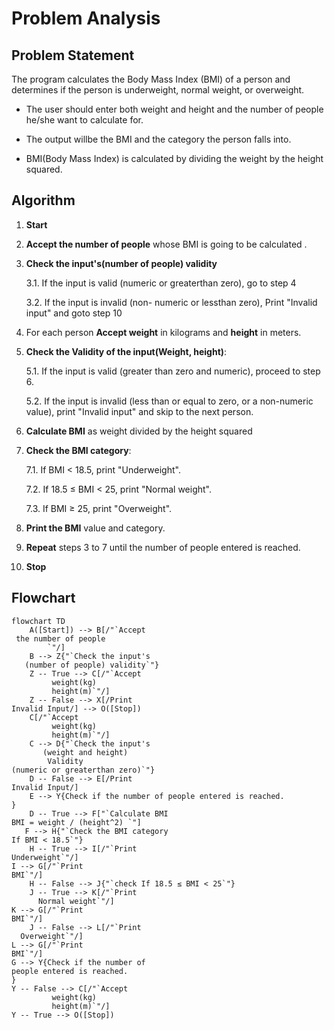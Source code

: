 # Problem Analysis

## Problem Statement
The program calculates the Body Mass Index (BMI) of a person and determines if the person is underweight, normal weight, or overweight. 
 
* The user should enter both weight and height and the number of people he/she want to calculate for.

* The output willbe the BMI and the category the person falls into.

*  BMI(Body Mass Index) is calculated by dividing the weight by the height squared.


## Algorithm

1. **Start**

2. **Accept the number of people** whose BMI is going to be calculated .
3. **Check the input's(number of people) validity**

   3.1. If the input is valid (numeric or greaterthan zero), go to step 4
 
   3.2. If the input is invalid (non- numeric or lessthan zero), Print "Invalid input" and goto step 10

4. For each person **Accept weight** in kilograms and **height** in meters.

5. **Check the Validity of the input(Weight, height)**:
 
   5.1. If the input is valid (greater than zero and numeric), proceed to step 6.
 
   5.2. If the input is invalid (less than or equal to zero, or a non-numeric value), print "Invalid input" and skip to the next person.

6. **Calculate BMI** as weight divided by the height squared

7. **Check the BMI category**:
 
   7.1. If BMI < 18.5, print "Underweight".

    7.2. If 18.5 ≤ BMI < 25, print "Normal weight".
 
   7.3. If BMI ≥ 25, print "Overweight".

8. **Print the BMI** value and category.

9. **Repeat** steps 3 to 7 until the number of people entered is reached.

10. **Stop**

## Flowchart 
```mermaid
flowchart TD
    A([Start]) --> B[/"`Accept
 the number of people 
        `"/]
    B --> Z{"`Check the input's
   (number of people) validity`"}
    Z -- True --> C[/"`Accept
         weight(kg)
         height(m)`"/]
    Z -- False --> X[/Print
Invalid Input/] --> O([Stop])
    C[/"`Accept
         weight(kg)
         height(m)`"/]
    C --> D{"`Check the input's
       (weight and height)
        Validity
(numeric or greaterthan zero)`"}
    D -- False --> E[/Print
Invalid Input/]
    E --> Y{Check if the number of people entered is reached.
}
    D -- True --> F["`Calculate BMI
BMI = weight / (height^2) `"]
   F --> H{"`Check the BMI category
If BMI < 18.5`"}
    H -- True --> I[/"`Print
Underweight`"/]
I --> G[/"`Print
BMI`"/]
    H -- False --> J{"`check If 18.5 ≤ BMI < 25`"}
    J -- True --> K[/"`Print
      Normal weight`"/]
K --> G[/"`Print
BMI`"/]
    J -- False --> L[/"`Print
  Overweight`"/]
L --> G[/"`Print
BMI`"/]
G --> Y{Check if the number of
people entered is reached.
}
Y -- False --> C[/"`Accept
         weight(kg)
         height(m)`"/]
Y -- True --> O([Stop])

    
